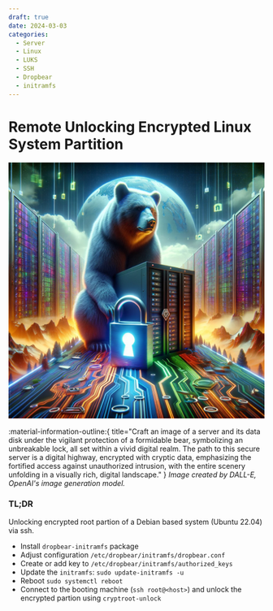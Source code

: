 ```yaml
---
draft: true
date: 2024-03-03
categories:
  - Server
  - Linux
  - LUKS
  - SSH
  - Dropbear
  - initramfs
---
```



# Remote Unlocking Encrypted Linux System Partition

![Unlocking LUKS vis Dropbear](../../../images/DALL-E/unlocking-luks-via-dropbear.webp)

:material-information-outline:{ title="Craft an image of a server and its data disk under the vigilant protection of a formidable bear, symbolizing an unbreakable lock, all set within a vivid digital realm. The path to this secure server is a digital highway, encrypted with cryptic data, emphasizing the fortified access against unauthorized intrusion, with the entire scenery unfolding in a visually rich, digital landscape." } *Image created by DALL-E, OpenAI's image generation model.*

### TL;DR

Unlocking encrypted root partion of a Debian based system (Ubuntu 22.04) via ssh.

* Install `dropbear-initramfs` package
* Adjust configuration `/etc/dropbear/initramfs/dropbear.conf`
* Create or add key to `/etc/dropbear/initramfs/authorized_keys`
* Update the `initramfs`: `sudo update-initramfs -u`
* Reboot `sudo systemctl reboot`
* Connect to the booting machine (`ssh root@<host>`) and unlock the encrypted partion using `cryptroot-unlock`


